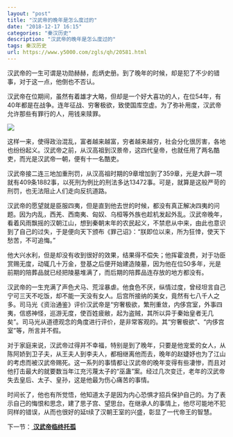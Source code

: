 ```yaml
---
layout: "post"
title: "汉武帝的晚年是怎么度过的"
date: "2018-12-17 16:15"
categories: "秦汉历史"
description: "汉武帝的晚年是怎么度过的"
tags: 秦汉历史
url: https://www.y5000.com/zgls/qh/20581.html
---
```






汉武帝的一生可谓是功勋赫赫，彪炳史册。到了晚年的时候，却是犯了不少的错事，对于这一点，他倒也不否认。

汉武帝在位期间，虽然有着雄才大略，但却是一个好大喜功的人，在位54年，有40年都是在战争。连年征战、穷奢极欲，致使国库空虚。为了弥补用度，汉武帝允许那些有罪行的人，用钱来赎罪。

![](https://img.y5000.com/uploads/allimg/170428/8-1F42QJ115430.jpg)

这样一来，使得政治混乱，富者越来越富，穷者越来越穷，社会分化很厉害，各地也纷纷起义。汉武帝之前，从汉高祖到汉景帝，这四代皇帝，也就任用了两名酷吏，而光是汉武帝一朝，便有十一名酷吏。

汉武帝接二连三地加重刑罚，从汉高祖时期的9章增加到了359章，光是大辟一项就有409条1882事，以死刑为例比的刑法多达13472事。可是，就算是这般严苛的刑罚，也无法阻止人们走向反抗道路。

汉武帝的愿望就是臣服四夷，但是直到他去世的时候，都没有真正解决四夷的问题。因为内乱，西羌、西南夷、匈奴、乌桓等外族也趁机发起外乱。汉武帝晚年，看着风雨飘摇的汉朝江山，想到秦朝末年的农民起义，不禁悲从中来，由此也意识到了自己的过失，于是便向天下颁布《罪己诏》：“朕即位以来，所为狂悻，使天下愁苦，不可追悔。”

他大兴水利，但是却没有收到很好的效果，结果得不偿失；他挥霍浪费，对于功臣赏赐无度，动辄几十万金，登基之后便开始建造陵墓，因为他在位50多年，光是前期的陪葬品就已经把陵墓堆满了，而后期的陪葬品连存放的地方都没有。

汉武帝的一生充满了声色犬马、荒淫暴虐。他食色不厌，纵情过度，曾经坦言自己宁可三天不吃饭，却不能一天没有女人。后宫所接纳的美女，竟然有七八千人之多。司马光《资治通鉴》评价汉武帝是“穷奢极欲，繁刑重敛，内侈宫室，外事四夷，信惑神怪，巡游无度，使百姓疲敝，起为盗贼，其所以异于秦始皇者无几矣”。司马光从道德观念的角度进行评价，是非常客观的。其“穷奢极欲”、“内侈宫室”等，所言并不假。

对于家庭来说，汉武帝过得并不幸福，特别是到了晚年，只要是他宠爱的女人，从陈阿娇到卫子夫，从王夫人到李夫人，都相继离他而去，晚年的赵婕妤也为了江山的考虑而被汉武帝赐死。这一系列的事情都让汉武帝的晚年变得有些凄惨，而且对他打击最大的就要数当年江充污蔑太子的“巫蛊”案。经过几次变迁，老年的汉武帝失去皇后、太子、皇孙，这是他最为伤心痛苦的事情。

时间长了，他也有所觉悟，他知道太子是因为内心恐惧才招兵保护自己的。为了表示自己的悔恨和思念，建了思子宫、望思台。在继承人的事情上，他尽可能地不犯同样的错误，从而也很好的延t续了汉朝王室的兴盛，彰显了一代帝王的智慧。

下一节：[ **汉武帝临终托孤**](https://www.y5000.com/zgls/qh/20582.html)
